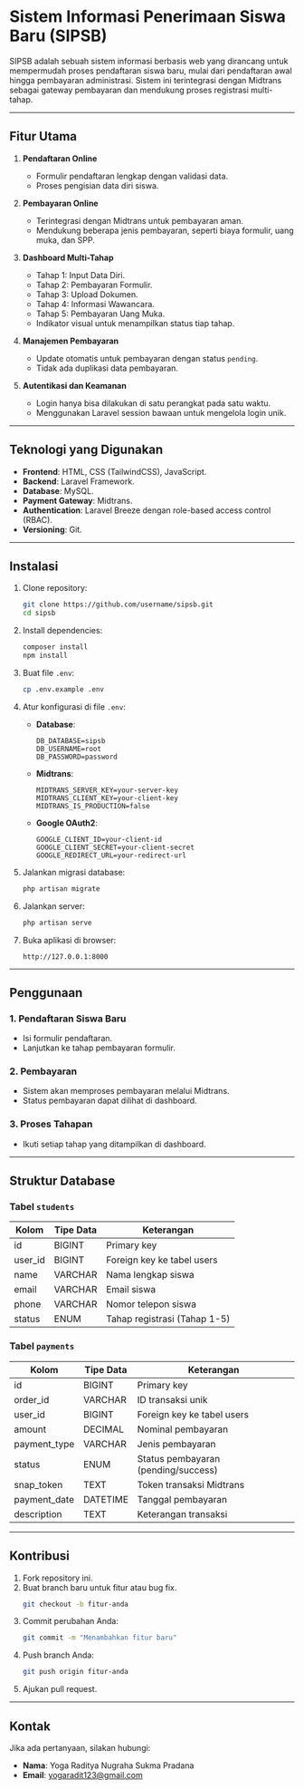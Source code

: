 # Sistem Informasi Penerimaan Siswa Baru (SIPSB)

SIPSB adalah sebuah sistem informasi berbasis web yang dirancang untuk mempermudah proses pendaftaran siswa baru, mulai dari pendaftaran awal hingga pembayaran administrasi. Sistem ini terintegrasi dengan Midtrans sebagai gateway pembayaran dan mendukung proses registrasi multi-tahap.

---

## Fitur Utama

1. **Pendaftaran Online**

    - Formulir pendaftaran lengkap dengan validasi data.
    - Proses pengisian data diri siswa.

2. **Pembayaran Online**

    - Terintegrasi dengan Midtrans untuk pembayaran aman.
    - Mendukung beberapa jenis pembayaran, seperti biaya formulir, uang muka, dan SPP.

3. **Dashboard Multi-Tahap**

    - Tahap 1: Input Data Diri.
    - Tahap 2: Pembayaran Formulir.
    - Tahap 3: Upload Dokumen.
    - Tahap 4: Informasi Wawancara.
    - Tahap 5: Pembayaran Uang Muka.
    - Indikator visual untuk menampilkan status tiap tahap.

4. **Manajemen Pembayaran**

    - Update otomatis untuk pembayaran dengan status `pending`.
    - Tidak ada duplikasi data pembayaran.

5. **Autentikasi dan Keamanan**
    - Login hanya bisa dilakukan di satu perangkat pada satu waktu.
    - Menggunakan Laravel session bawaan untuk mengelola login unik.

---

## Teknologi yang Digunakan

-   **Frontend**: HTML, CSS (TailwindCSS), JavaScript.
-   **Backend**: Laravel Framework.
-   **Database**: MySQL.
-   **Payment Gateway**: Midtrans.
-   **Authentication**: Laravel Breeze dengan role-based access control (RBAC).
-   **Versioning**: Git.

---

## Instalasi

1. Clone repository:

    ```bash
    git clone https://github.com/username/sipsb.git
    cd sipsb
    ```

2. Install dependencies:

    ```bash
    composer install
    npm install
    ```

3. Buat file `.env`:

    ```bash
    cp .env.example .env
    ```

4. Atur konfigurasi di file `.env`:

    - **Database**:
        ```env
        DB_DATABASE=sipsb
        DB_USERNAME=root
        DB_PASSWORD=password
        ```
    - **Midtrans**:
        ```env
        MIDTRANS_SERVER_KEY=your-server-key
        MIDTRANS_CLIENT_KEY=your-client-key
        MIDTRANS_IS_PRODUCTION=false
        ```
    - **Google OAuth2**:
        ```env
        GOOGLE_CLIENT_ID=your-client-id
        GOOGLE_CLIENT_SECRET=your-client-secret
        GOOGLE_REDIRECT_URL=your-redirect-url
        ```

5. Jalankan migrasi database:

    ```bash
    php artisan migrate
    ```

6. Jalankan server:

    ```bash
    php artisan serve
    ```

7. Buka aplikasi di browser:
    ```
    http://127.0.0.1:8000
    ```

---

## Penggunaan

### 1. Pendaftaran Siswa Baru

-   Isi formulir pendaftaran.
-   Lanjutkan ke tahap pembayaran formulir.

### 2. Pembayaran

-   Sistem akan memproses pembayaran melalui Midtrans.
-   Status pembayaran dapat dilihat di dashboard.

### 3. Proses Tahapan

-   Ikuti setiap tahap yang ditampilkan di dashboard.

---

## Struktur Database

### Tabel `students`

| Kolom   | Tipe Data | Keterangan                   |
| ------- | --------- | ---------------------------- |
| id      | BIGINT    | Primary key                  |
| user_id | BIGINT    | Foreign key ke tabel users   |
| name    | VARCHAR   | Nama lengkap siswa           |
| email   | VARCHAR   | Email siswa                  |
| phone   | VARCHAR   | Nomor telepon siswa          |
| status  | ENUM      | Tahap registrasi (Tahap 1-5) |

### Tabel `payments`

| Kolom        | Tipe Data | Keterangan                          |
| ------------ | --------- | ----------------------------------- |
| id           | BIGINT    | Primary key                         |
| order_id     | VARCHAR   | ID transaksi unik                   |
| user_id      | BIGINT    | Foreign key ke tabel users          |
| amount       | DECIMAL   | Nominal pembayaran                  |
| payment_type | VARCHAR   | Jenis pembayaran                    |
| status       | ENUM      | Status pembayaran (pending/success) |
| snap_token   | TEXT      | Token transaksi Midtrans            |
| payment_date | DATETIME  | Tanggal pembayaran                  |
| description  | TEXT      | Keterangan transaksi                |

---

## Kontribusi

1. Fork repository ini.
2. Buat branch baru untuk fitur atau bug fix.
    ```bash
    git checkout -b fitur-anda
    ```
3. Commit perubahan Anda:
    ```bash
    git commit -m "Menambahkan fitur baru"
    ```
4. Push branch Anda:
    ```bash
    git push origin fitur-anda
    ```
5. Ajukan pull request.

---

## Kontak

Jika ada pertanyaan, silakan hubungi:

-   **Nama**: Yoga Raditya Nugraha Sukma Pradana
-   **Email**: yogaradit123@gmail.com
